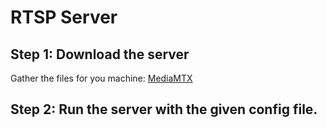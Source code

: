 # RTSP Server

## Step 1: Download the server

Gather the files for you machine:
[MediaMTX](https://github.com/bluenviron/mediamtx/releases)

## Step 2: Run the server with the given config file.
